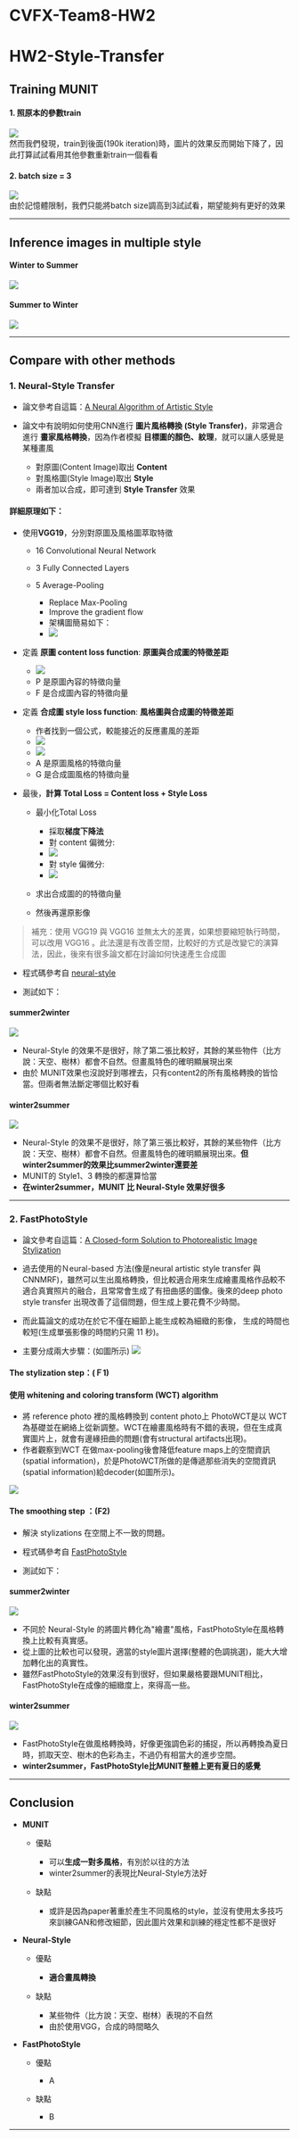 # CVFX-Team8-HW2

# HW2-Style-Transfer

## Training MUNIT
#### 1. 照原本的參數train
![](https://i.imgur.com/ULOo0uc.png)  
然而我們發現，train到後面(190k iteration)時，圖片的效果反而開始下降了，因此打算試試看用其他參數重新train一個看看
#### 2. batch size = 3
![](https://i.imgur.com/kJdyPqO.png)  
由於記憶體限制，我們只能將batch size調高到3試試看，期望能夠有更好的效果

---
## Inference images in multiple style
#### Winter to Summer
![](https://i.imgur.com/gWGEzbB.jpg)

#### Summer to Winter
![](https://i.imgur.com/chQ6AJS.jpg)


---
## Compare with other methods

### 1. Neural-Style Transfer
* 論文參考自這篇：[A Neural Algorithm of Artistic Style](https://arxiv.org/pdf/1508.06576v2.pdf)
* 論文中有說明如何使用CNN進行 **圖片風格轉換 (Style Transfer)**，非常適合進行 **畫家風格轉換**，因為作者模擬 **目標圖的顏色、紋理**，就可以讓人感覺是某種畫風

    - 對原圖(Content Image)取出 **Content**
    - 對風格圖(Style Image)取出 **Style**
    - 兩者加以合成，即可達到 **Style Transfer** 效果

#### 詳細原理如下：
* 使用**VGG19**，分別對原圖及風格圖萃取特徵

    - 16 Convolutional Neural Network
    - 3 Fully Connected Layers
    - 5 Average-Pooling

        - Replace Max-Pooling
        - Improve the gradient flow
        - 架構圖簡易如下：
        - ![](https://i.imgur.com/1DBY1V0.png)

* 定義 **原圖 content loss function**: **原圖與合成圖的特徵差距**

    - ![](https://i.imgur.com/0Q6zTs3.png)
    - P 是原圖內容的特徵向量
    - F 是合成圖內容的特徵向量

* 定義 **合成圖 style loss function**: **風格圖與合成圖的特徵差距** 

    - 作者找到一個公式，較能接近的反應畫風的差距
    - ![](https://i.imgur.com/ugSCcd9.png)
    - ![](https://i.imgur.com/t8f5hoB.png)
    - A 是原圖風格的特徵向量
    - G 是合成圖風格的特徵向量

* 最後，**計算 Total Loss = Content loss + Style Loss**

    - 最小化Total Loss

        - 採取**梯度下降法**
        - 對 content 偏微分:
        - ![](https://i.imgur.com/I5zoiCl.png)
        - 對 style 偏微分:
        - ![](https://i.imgur.com/UvSHNyB.png)

    - 求出合成圖的的特徵向量
    - 然後再還原影像

>補充：使用 VGG19 與 VGG16 並無太大的差異，如果想要縮短執行時間，可以改用 VGG16 。此法還是有改善空間，比較好的方式是改變它的演算法，因此，後來有很多論文都在討論如何快速產生合成圖

* 程式碼參考自 [neural-style](https://github.com/anishathalye/neural-style)

* 測試如下：

#### summer2winter
![](https://i.imgur.com/0VWy3q1.jpg)

* Neural-Style 的效果不是很好，除了第二張比較好，其餘的某些物件（比方說：天空、樹林）都會不自然。但畫風特色的確明顯展現出來
* 由於 MUNIT效果也沒說好到哪裡去，只有content2的所有風格轉換的皆恰當。但兩者無法斷定哪個比較好看

#### winter2summer
![](https://i.imgur.com/uyv92NX.jpg)

* Neural-Style 的效果不是很好，除了第三張比較好，其餘的某些物件（比方說：天空、樹林）都會不自然。但畫風特色的確明顯展現出來。**但 winter2summer的效果比summer2winter還要差**
* MUNIT的 Style1、3 轉換的都還算恰當
* **在winter2summer，MUNIT 比 Neural-Style 效果好很多**


---
### 2. FastPhotoStyle
* 論文參考自這篇：[A Closed-form Solution to Photorealistic Image Stylization](https://arxiv.org/pdf/1802.06474.pdf)
* 過去使用的Ｎeural-based 方法(像是neural artistic style transfer 與 CNNMRF)，雖然可以生出風格轉換，但比較適合用來生成繪畫風格作品較不適合真實照片的融合，且常常會生成了有扭曲感的圖像。後來的deep photo style transfer 出現改善了這個問題，但生成上要花費不少時間。
* 而此篇論文的成功在於它不僅在細節上能生成較為細緻的影像， 生成的時間也較短(生成單張影像的時間約只需 11 秒)。

* 主要分成兩大步驟：(如圖所示)
![](https://imgur.com/5s71Mnk.png)

#### The stylization step：(Ｆ1)
#### 使用 whitening and coloring transform (WCT) algorithm
* 將 reference photo 裡的風格轉換到 content photo上
PhotoWCT是以 WCT為基礎並在網絡上從新調整。WCT在繪畫風格時有不錯的表現，但在生成真實圖片上，就會有邊緣扭曲的問題(會有structural artifacts出現)。
* 作者觀察到WCT 在做max-pooling後會降低feature maps上的空間資訊(spatial information)，於是PhotoWCT所做的是傳遞那些消失的空間資訊(spatial information)給decoder(如圖所示)。

![](https://imgur.com/ldCp7X1.png)

#### The smoothing step ：(F2)
* 解決 stylizations 在空間上不一致的問題。
* 程式碼參考自 [FastPhotoStyle](https://github.com/NVIDIA/FastPhotoStyle)

* 測試如下：

#### summer2winter
![](https://imgur.com/FIcbxeW.jpg)

* 不同於 Neural-Style 的將圖片轉化為"繪畫"風格，FastPhotoStyle在風格轉換上比較有真實感。
* 從上圖的比較也可以發現，適當的style圖片選擇(整體的色調挑選)，能大大增加轉化出的真實性。
* 雖然FastPhotoStyle的效果沒有到很好，但如果嚴格要跟MUNIT相比，FastPhotoStyle在成像的細緻度上，來得高一些。

#### winter2summer
![](https://imgur.com/gOOQcDP.jpg)

* FastPhotoStyle在做風格轉換時，好像更強調色彩的捕捉，所以再轉換為夏日時，抓取天空、樹木的色彩為主，不過仍有相當大的進步空間。
* **winter2summer，FastPhotoStyle比MUNIT整體上更有夏日的感覺**

---
## Conclusion

* **MUNIT**

    - 優點

        - 可以**生成一對多風格**，有別於以往的方法
        - winter2summer的表現比Neural-Style方法好

    - 缺點

        - 或許是因為paper著重於產生不同風格的style，並沒有使用太多技巧來訓練GAN和修改細節，因此圖片效果和訓練的穩定性都不是很好

* **Neural-Style**

    - 優點

        - **適合畫風轉換**

    - 缺點

        - 某些物件（比方說：天空、樹林）表現的不自然
        - 由於使用VGG，合成的時間略久

* **FastPhotoStyle**

    - 優點

        - A

    - 缺點

        - B


---
